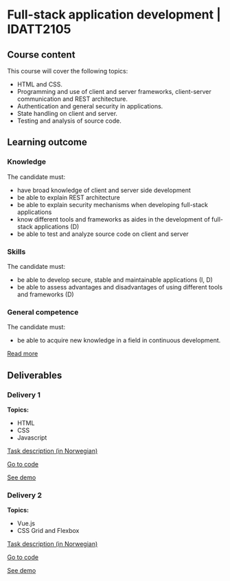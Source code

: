 # Full-stack application development | IDATT2105
## Course content

This course will cover the following topics:

- HTML and CSS.
- Programming and use of client and server frameworks, client-server communication and REST architecture.
- Authentication and general security in applications.
- State handling on client and server.
- Testing and analysis of source code.

## Learning outcome

### Knowledge

The candidate must:

- have broad knowledge of client and server side development
- be able to explain REST architecture
- be able to explain security mechanisms when developing full-stack applications
- know different tools and frameworks as aides in the development of full-stack applications (D)
- be able to test and analyze source code on client and server


### Skills

The candidate must:

- be able to develop secure, stable and maintainable applications (I, D)
- be able to assess advantages and disadvantages of using different tools and frameworks (D)

### General competence

The candidate must:

- be able to acquire new knowledge in a field in continuous development.

[Read more](https://www.ntnu.edu/studies/courses/IDATT2105#tab=omEmnet)

## Deliverables

### Delivery 1

**Topics:**
- HTML
- CSS
- Javascript

[Task description (in Norwegian)](https://francin.notion.site/ving-1-HTML-CSS-og-Javascript-74ad0341ed8a42d1b5614f3f11e3b6f7)

[Go to code](./Ex1)

[See demo](https://folk.ntnu.no/francinv/IDATT2105/Ex1/)

### Delivery 2

**Topics:**
- Vue.js
- CSS Grid and Flexbox

[Task description (in Norwegian)](https://www.notion.so/francin/ving-2-Kalkulator-i-Vue-d02ff3cb21be4a9e8186b66f1de9fbfb)

[Go to code](./Ex2)

[See demo](https://calculator-idatt2105.vercel.app)




